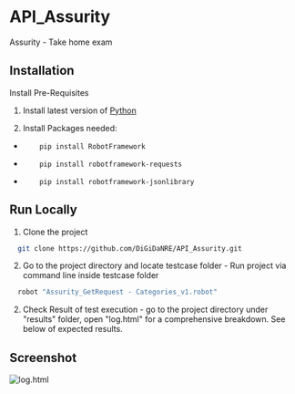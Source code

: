 
# API_Assurity

Assurity - Take home exam


## Installation

Install Pre-Requisites 

1. Install latest version of [Python](https://www.python.org/)

2.  Install Packages needed:   
    
 -         pip install RobotFramework
 -         pip install robotframework-requests
 -         pip install robotframework-jsonlibrary

##  Run Locally

1.  Clone the project
```bash
  git clone https://github.com/DiGiDaNRE/API_Assurity.git
```
2. Go to the project directory and locate testcase folder - Run project via command line inside testcase folder

```bash
  robot "Assurity_GetRequest - Categories_v1.robot"
```

2. Check Result of test execution - go to the project directory under "results" folder, open "log.html" for a comprehensive breakdown. See below of expected results.
   
## Screenshot
![log.html](https://snipboard.io/NZ8WuQ.jpg)
